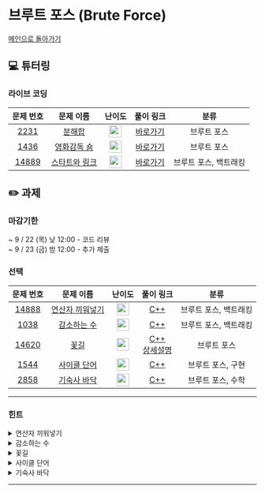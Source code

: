 # 브루트 포스 (Brute Force)

[메인으로 돌아가기](https://github.com/Altu-Bitu-3/Notice)

## 💻 튜터링

### 라이브 코딩

|문제 번호|문제 이름|난이도|풀이 링크|분류|
| :-----: | :-----: | :-----: | :-----: | :-----: |
|<a href="https://www.acmicpc.net/problem/2231" target="_blank">2231</a>|<a href="https://www.acmicpc.net/problem/2231" target="_blank">분해합</a>|<img height="25px" width="25px" src="https://static.solved.ac/tier_small/4.svg"/>|[바로가기](https://github.com/Altu-Bitu-3/Notice/blob/main/09%EC%9B%94%2016%EC%9D%BC%20-%20%EB%B8%8C%EB%A3%A8%ED%8A%B8%20%ED%8F%AC%EC%8A%A4/%EB%9D%BC%EC%9D%B4%EB%B8%8C%20%EC%BD%94%EB%94%A9/2231.cpp)| 브루트 포스|
|<a href="https://www.acmicpc.net/problem/1436" target="_blank">1436</a>|<a href="https://www.acmicpc.net/problem/1436" target="_blank">영화감독 숌</a>|<img height="25px" width="25px" src="https://static.solved.ac/tier_small/6.svg"/>|[바로가기](https://github.com/Altu-Bitu-3/Notice/blob/main/09%EC%9B%94%2016%EC%9D%BC%20-%20%EB%B8%8C%EB%A3%A8%ED%8A%B8%20%ED%8F%AC%EC%8A%A4/%EB%9D%BC%EC%9D%B4%EB%B8%8C%20%EC%BD%94%EB%94%A9/1436.cpp)|브루트 포스|
|<a href="https://www.acmicpc.net/problem/14889" target="_blank">14889</a>|<a href="https://www.acmicpc.net/problem/14889" target="_blank">스타트와 링크</a>|<img height="25px" width="25px" src="https://static.solved.ac/tier_small/9.svg"/>|[바로가기](https://github.com/Altu-Bitu-3/Notice/blob/main/09%EC%9B%94%2016%EC%9D%BC%20-%20%EB%B8%8C%EB%A3%A8%ED%8A%B8%20%ED%8F%AC%EC%8A%A4/%EB%9D%BC%EC%9D%B4%EB%B8%8C%20%EC%BD%94%EB%94%A9/14889.cpp)|브루트 포스, 백트래킹|

## ✏️ 과제

### 마감기한

~ 9 / 22 (목) 낮 12:00 - 코드 리뷰 </br>
~ 9 / 23 (금) 밤 12:00 - 추가 제출 </br>

### 선택

|문제 번호|문제 이름|난이도|풀이 링크|분류|
| :-----: | :-----: | :-----: | :-----: | :-----: |
|<a href="https://www.acmicpc.net/problem/14888" target="_blank">14888</a>|<a href="https://www.acmicpc.net/problem/14888" target="_blank">연산자 끼워넣기</a>|<img height="25px" width="25px" src="https://static.solved.ac/tier_small/10.svg"/>|[C++](https://github.com/Altu-Bitu-3/Notice/blob/main/09%EC%9B%94%2016%EC%9D%BC%20-%20%EB%B8%8C%EB%A3%A8%ED%8A%B8%20%ED%8F%AC%EC%8A%A4/%EC%84%A0%ED%83%9D/14888.cpp)|브루트 포스, 백트래킹|
|<a href="https://www.acmicpc.net/problem/1038" target="_blank">1038</a>|<a href="https://www.acmicpc.net/problem/1038" target="_blank">감소하는 수</a>|<img height="25px" width="25px" src="https://static.solved.ac/tier_small/11.svg"/>|[C++](https://github.com/Altu-Bitu-3/Notice/blob/main/09%EC%9B%94%2016%EC%9D%BC%20-%20%EB%B8%8C%EB%A3%A8%ED%8A%B8%20%ED%8F%AC%EC%8A%A4/%EC%84%A0%ED%83%9D/1038_queue.cpp)|브루트 포스, 백트래킹|
|<a href="https://www.acmicpc.net/problem/14620" target="_blank">14620</a>|<a href="https://www.acmicpc.net/problem/14620" target="_blank">꽃길</a>|<img height="25px" width="25px" src="https://static.solved.ac/tier_small/9.svg"/>|[C++](https://github.com/Altu-Bitu-3/Notice/blob/main/09%EC%9B%94%2016%EC%9D%BC%20-%20%EB%B8%8C%EB%A3%A8%ED%8A%B8%20%ED%8F%AC%EC%8A%A4/%EC%84%A0%ED%83%9D/14620.cpp)</br>[상세설명](https://flowersayo.tistory.com/80)|브루트 포스|
|<a href="https://www.acmicpc.net/problem/1544" target="_blank">1544</a>|<a href="https://www.acmicpc.net/problem/1544" target="_blank">사이클 단어</a>|<img height="25px" width="25px" src="https://static.solved.ac/tier_small/7.svg"/>|[C++](https://github.com/Altu-Bitu-3/Notice/blob/main/09%EC%9B%94%2016%EC%9D%BC%20-%20%EB%B8%8C%EB%A3%A8%ED%8A%B8%20%ED%8F%AC%EC%8A%A4/%EC%84%A0%ED%83%9D/1544.cpp)|브루트 포스, 구현|
|<a href="https://www.acmicpc.net/problem/2858" target="_blank">2858</a>|<a href="https://www.acmicpc.net/problem/2858" target="_blank">기숙사 바닥</a>|<img height="25px" width="25px" src="https://static.solved.ac/tier_small/4.svg"/>|[C++](https://github.com/Altu-Bitu-3/Notice/blob/main/09%EC%9B%94%2016%EC%9D%BC%20-%20%EB%B8%8C%EB%A3%A8%ED%8A%B8%20%ED%8F%AC%EC%8A%A4/%EC%84%A0%ED%83%9D/2858.cpp)|브루트 포스, 수학|


---

### 힌트

<details>
<summary>연산자 끼워넣기</summary>
<div markdown="1">
&nbsp;&nbsp;&nbsp;&nbsp;입력 범위가 작으니 모든 경우의 수를 탐색해도 되겠네요! 하나의 케이스에서 무엇을 선택해 다음 케이스로 넘어갈까요? 또 다음 케이스로 넘어가지 않는 종료 조건이 무엇일까요? 앞선 질문과 같은 형식을 가지는 구현 방식은 무엇일까요?
</div>
</details>

<details>
<summary>감소하는 수</summary>
<div markdown="1">
&nbsp;&nbsp;&nbsp;&nbsp;한 감소하는 수에서 어떻게 다른 감소하는 수를 얻을 수 있을까요? 맨 끝에 자릿수를 하나씩 추가하다 보면 감이 올거에요. 그리고 감소하는 수의 최대값이 어떤 수인지도 생각해 봐요.
</div>
</details>

<details>
<summary>꽃길</summary>
<div markdown="1">
&nbsp;&nbsp;&nbsp;&nbsp;그래프의 크기가 최대 10 x 10 이네요? 세개의 꽃을 심을 수 있는 모든 경우의 수를 탐색해보아도 괜찮겠어요. 꽃이 피는 자리가 그래프의 테두리에 있는 경우는 없네요.</br>
&nbsp;&nbsp;&nbsp;&nbsp;씨앗을 다 심었다면 특정 위치에 씨앗을 심을 경우 5칸의 비용이 얼마인지를 알아야하고, 또 그렇게 씨앗을 심었을때 꽃잎이 죽지 않는지를 판단해야해야겠네요!
</div>
</details>

<details>
<summary>사이클 단어</summary>
<div markdown="1">
&nbsp;&nbsp;&nbsp;&nbsp;문자열은 한 글자씩 붙일 수도 있고 뗄 수도 있죠!
</div>
</details>

<details>
<summary>기숙사 바닥</summary>
<div markdown="1">
&nbsp;&nbsp;&nbsp;&nbsp;타일의 총 개수는 기숙사 바닥의 넓이를 의미하겠죠? 그럼 바닥의 넓이로 어떻게 높이와 너비를 구할 수 있을까요?
</div>
</details>

---
